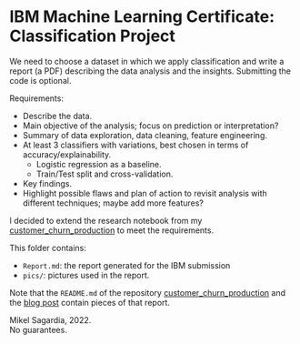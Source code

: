 # IBM Machine Learning Certificate: Classification Project

We need to choose a dataset in which we apply classification and write a report (a PDF) describing the data analysis and the insights. Submitting the code is optional.

Requirements:

- Describe the data.
- Main objective of the analysis; focus on prediction or interpretation?
- Summary of data exploration, data cleaning, feature engineering.
- At least 3 classifiers with variations, best chosen in terms of accuracy/explainability.
	- Logistic regression as a baseline.
	- Train/Test split and cross-validation.
- Key findings.
- Highlight possible flaws and plan of action to revisit analysis with different techniques; maybe add more features?

I decided to extend the research notebook from my [customer_churn_production](https://github.com/mxagar/customer_churn_production) to meet the requirements.

This folder contains:

- `Report.md`: the report generated for the IBM submission
- `pics/`: pictures used in the report.

Note that the `README.md` of the repository [customer_churn_production](https://github.com/mxagar/customer_churn_production) and the [blog post](https://mikelsagardia.io/blog/machine-learning-production-level.html) contain pieces of that report.

Mikel Sagardia, 2022.  
No guarantees.
